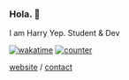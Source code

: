 ### Hola. 👋

I am Harry Yep. Student & Dev

[![wakatime](https://wakatime.com/badge/user/b17de13b-e637-49f9-9a70-4bf6d5af8f1b.svg?style=flat-square)](https://github.com/okisdev) [![counter](https://counter.okis.me/api/count?type=github-profile&input=okisdev&badge=true&badgeContent=Views)](https://github.com/okisdev)

[website](https://harryyep.com) / [contact](mailto:hi@okis.dev)
